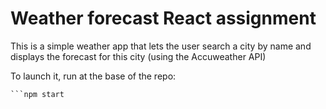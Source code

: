# Weather forecast React assignment

This is a simple weather app that lets the user search a city by name and displays the forecast for this city (using the Accuweather API)

To launch it, run at the base of the repo:
```npm install
```npm start
